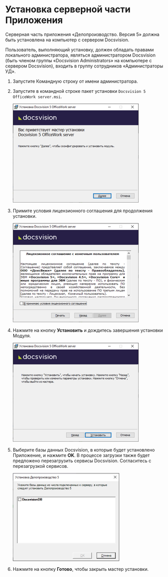 # Установка серверной части Приложения

Серверная часть приложения «Делопроизводство. Версия 5» должна быть установлена на компьютер с сервером Docsvision.

Пользователь, выполняющий установку, должен обладать правами локального администратора, являться администратором Docsvision (быть членом группы «Docsvision Administrators» на компьютере с сервером Docsvision), входить в группу сотрудников «Администраторы УД».

1. Запустите Командную строку от имени администратора.

2. Запустите в командной строке пакет установки `Docsvision 5 OfficeWork server.msi`.

   ![Мастер установки серверной части приложения «Делопроизводство. Версия 5»](img/Install_s_1.png "Мастер установки серверной части приложения «Делопроизводство. Версия 5»")

3. Примите условия лицензионного соглашения для продолжения установки.

   ![Условия лицензионного соглашения](img/Install_s_2.png "Условия лицензионного соглашения")

4. Нажмите на кнопку **Установить** и дождитесь завершения установки Модуля.

   ![Мастер установки серверной части приложения «Делопроизводство. Версия 5»](img/Install_s_3.png "Мастер установки серверной части приложения «Делопроизводство. Версия 5»")

5. Выберите базы данных Docsvision, в которые будет установлено Приложение, и нажмите **OK**. В процессе загрузки также будет предложено перезагрузить сервисы Docsvision. Согласитесь с перезагрузкой сервисов.

   ![Окно выбора базы данных Docsvision для установки загружаемых компонентов Приложения](img/Install_s_selectdb.png "Окно выбора базы данных Docsvision для установки загружаемых компонентов Приложения")

6. Нажмите на кнопку **Готово**, чтобы закрыть мастер установки.